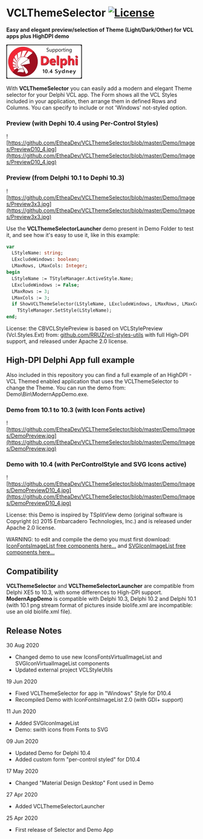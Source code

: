 # VCLThemeSelector [![License](https://img.shields.io/badge/License-Apache%202.0-yellowgreen.svg)](https://opensource.org/licenses/Apache-2.0)

**Easy and elegant preview/selection of Theme (Light/Dark/Other) for VCL apps plus HighDPI demo**

![Delphi 10.4 Sydney Support](/Demo/Images/SupportingDelphi.jpg)

With **VCLThemeSelector** you can easily add a modern and elegant Theme selector for your Delphi VCL app. The Form shows all the VCL Styles included in your application, then arrange them in defined Rows and Columns. You can specify to include or not 'Windows' not-styled option.

### Preview (with Dephi 10.4 using Per-Control Styles)
![https://github.com/EtheaDev/VCLThemeSelector/blob/master/Demo/Images/PreviewD10_4.jpg](https://github.com/EtheaDev/VCLThemeSelector/blob/master/Demo/Images/PreviewD10_4.jpg)

### Preview (from Delphi 10.1 to Dephi 10.3)
![https://github.com/EtheaDev/VCLThemeSelector/blob/master/Demo/Images/Preview3x3.jpg](https://github.com/EtheaDev/VCLThemeSelector/blob/master/Demo/Images/Preview3x3.jpg)

Use the **VCLThemeSelectorLauncher** demo present in Demo Folder to test it, and see how it's easy to use it, like in this example:

```pascal
var
  LStyleName: string;
  LExcludeWindows: boolean;
  LMaxRows, LMaxCols: Integer;
begin  
  LStyleName := TStyleManager.ActiveStyle.Name;
  LExcludeWindows := False;
  LMaxRows := 3;
  LMaxCols := 3;
  if ShowVCLThemeSelector(LStyleName, LExcludeWindows, LMaxRows, LMaxCols) then
    TStyleManager.SetStyle(LStyleName);
end;    
```

License: the CBVCLStylePreview is based on VCLStylePreview (Vcl.Styles.Ext) from:
[github.com/RRUZ/vcl-styles-utils](https://github.com/RRUZ/vcl-styles-utils/) with full High-DPI support, and released under Apache 2.0 license.

## High-DPI Delphi App full example ##

Also included in this repository you can find a full example of an HighDPI - VCL Themed enabled application that uses the VCLThemeSelector to change the Theme. You can run the demo from: Demo\Bin\ModernAppDemo.exe.

### Demo from 10.1 to 10.3 (with Icon Fonts active)
![https://github.com/EtheaDev/VCLThemeSelector/blob/master/Demo/Images/DemoPreview.jpg](https://github.com/EtheaDev/VCLThemeSelector/blob/master/Demo/Images/DemoPreview.jpg)

### Demo with 10.4 (with PerControlStyle and SVG Icons active)
![https://github.com/EtheaDev/VCLThemeSelector/blob/master/Demo/Images/DemoPreviewD10_4.jpg](https://github.com/EtheaDev/VCLThemeSelector/blob/master/Demo/Images/DemoPreviewD10_4.jpg)

License: this Demo is inspired by TSplitView demo (original software is Copyright (c) 2015 Embarcadero Technologies, Inc.) and is released under Apache 2.0 license.

WARNING: to edit and compile the demo you must first download:
[IconFontsImageList free components here...](https://github.com/EtheaDev/IconFontsImageList/) and [SVGIconImageList free components here...](https://github.com/EtheaDev/SVGIconImageList/)

## Compatibility ##

**VCLThemeSelector** and **VCLThemeSelectorLauncher** are compatible from Delphi XE5 to 10.3, with some differences to High-DPI support.
**ModernAppDemo** is compatible with Delphi 10.3, Delphi 10.2 and Delphi 10.1 (with 10.1 png stream format of pictures inside biolife.xml are incompatible: use an old biolife.xml file).

## Release Notes ##

30 Aug 2020
- Changed demo to use new IconsFontsVirtualImageList and SVGIconVirtualImageList components
- Updated external project VCLStyleUtils

19 Jun 2020
- Fixed VCLThemeSelector for app in "Windows" Style for D10.4
- Recompiled Demo with IconFontsImageList 2.0 (with GDI+ support)

11 Jun 2020
- Added SVGIconImageList
- Demo: swith icons from Fonts to SVG

09 Jun 2020
- Updated Demo for Delphi 10.4
- Added custom form "per-control styled" for D10.4

17 May 2020
- Changed "Material Design Desktop" Font used in Demo

27 Apr 2020
- Added VCLThemeSelectorLauncher 

25 Apr 2020
- First release of Selector and Demo App
